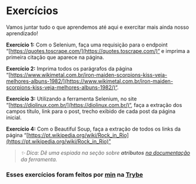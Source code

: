 # Exercícios

Vamos juntar tudo o que aprendemos até aqui e exercitar mais ainda nosso aprendizado!

__Exercício 1:__ Com o Selenium, faça uma requisição para o endpoint “[https://quotes.toscrape.com/](https://quotes.toscrape.com/)“ e imprima a primeira citação que aparece na página.

__Exercício 2:__ Imprima todos os parágrafos da página “[https://www.wikimetal.com.br/iron-maiden-scorpions-kiss-veja-melhores-albuns-1982/](https://www.wikimetal.com.br/iron-maiden-scorpions-kiss-veja-melhores-albuns-1982/)“.

__Exercício 3:__ Utilizando a ferramenta Selenium, no site “[https://diolinux.com.br/](https://diolinux.com.br/)“, faça a extração dos campos título, link para o post, trecho exibido de cada post da página inicial.

__Exercício 4:__ Com o Beautiful Soup, faça a extração de todos os links da página “[https://pt.wikipedia.org/wiki/Rock_in_Rio](https://pt.wikipedia.org/wiki/Rock_in_Rio)”

> *✨ Dica: Dê uma espiada na seção sobre __atributos__ [na documentação](https://www.crummy.com/software/BeautifulSoup/bs4/doc.ptbr/#atributos) da ferramenta.*

### Esses exercícios foram feitos por [min](https://www.linkedin.com/in/jonathan-r-andrade/) na [Trybe](https://www.betrybe.com/)
